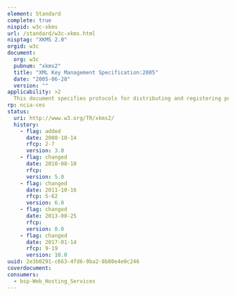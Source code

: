 ```yaml
---
element: Standard
complete: true
nispid: w3c-xkms
url: /standard/w3c-xkms.html
nisptag: "XKMS 2.0"
orgid: w3c
document:
  org: w3c
  pubnum: "xkms2"
  title: "XML Key Management Specification:2005"
  date: "2005-06-28"
  version: ""
applicability: >2
  This document specifies protocols for distributing and registering public keys, suitable for use in conjunction with the W3C Recommendations for XML Signature [XML-SIG] and XML Encryption [XML-Enc]. The XML Key Management Specification (XKMS) comprises two parts -- the XML Key Information Service Specification (X-KISS) and the XML Key Registration Service Specification (X-KRSS).
rp: ncia-ces
status:
  uri: http://www.w3.org/TR/xkms2/
  history: 
    - flag: added
      date: 2008-10-14
      rfcp: 2-7
      version: 3.0
    - flag: changed
      date: 2010-08-10
      rfcp: 
      version: 5.0
    - flag: changed
      date: 2011-10-16
      rfcp: 5-62
      version: 6.0
    - flag: changed
      date: 2013-08-25
      rfcp: 
      version: 8.0
    - flag: changed
      date: 2017-01-14
      rfcp: 9-19
      version: 10.0
uuid: 2e3b0291-c663-4fd6-9ba2-8b80e4e0c246
coverdocument:
consumers:
  - bsp-Web_Hosting_Services
---
```

